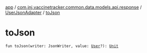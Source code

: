 [app](../../index.md) / [com.jnj.vaccinetracker.common.data.models.api.response](../index.md) / [UserJsonAdapter](index.md) / [toJson](./to-json.md)

# toJson

`fun toJson(writer: JsonWriter, value: `[`User`](../-user/index.md)`?): `[`Unit`](https://kotlinlang.org/api/latest/jvm/stdlib/kotlin/-unit/index.html)
